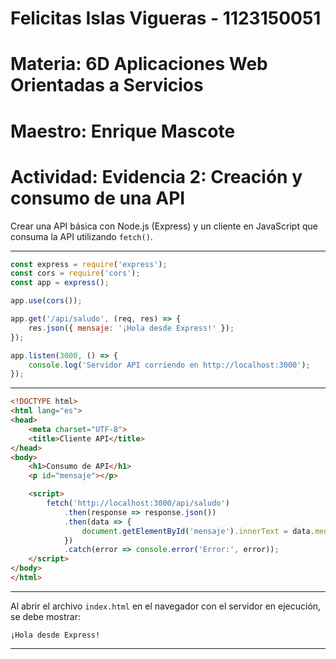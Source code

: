 # Felicitas Islas Vigueras - 1123150051
# Materia: 6D Aplicaciones Web Orientadas a Servicios
# Maestro: Enrique Mascote
# Actividad: Evidencia 2: Creación y consumo de una API



Crear una API básica con Node.js (Express) y un cliente en JavaScript que consuma la API utilizando `fetch()`.

---



```javascript
const express = require('express');
const cors = require('cors');
const app = express();

app.use(cors());

app.get('/api/saludo', (req, res) => {
    res.json({ mensaje: '¡Hola desde Express!' });
});

app.listen(3000, () => {
    console.log('Servidor API corriendo en http://localhost:3000');
});
```

---



```html
<!DOCTYPE html>
<html lang="es">
<head>
    <meta charset="UTF-8">
    <title>Cliente API</title>
</head>
<body>
    <h1>Consumo de API</h1>
    <p id="mensaje"></p>

    <script>
        fetch('http://localhost:3000/api/saludo')
            .then(response => response.json())
            .then(data => {
                document.getElementById('mensaje').innerText = data.mensaje;
            })
            .catch(error => console.error('Error:', error));
    </script>
</body>
</html>
```

---



Al abrir el archivo `index.html` en el navegador con el servidor en ejecución, se debe mostrar:

```
¡Hola desde Express!
```

---

